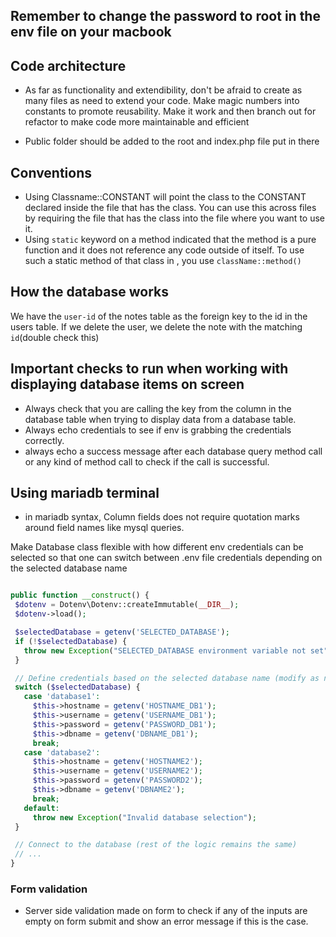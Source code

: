 ## Remember to change the password to root in the env file on your macbook

## Code architecture

- As far as functionality and extendibility, don't be afraid to create as many files as need to extend your code. Make magic numbers into constants to promote reusability. Make it work and then branch out for refactor to make code more maintainable and efficient

- Public folder should be added to the root and index.php file put in there


## Conventions

- Using Classname::CONSTANT will point the class to the CONSTANT declared inside the file that has the class. You can use this across files by requiring the file that has the class into the file where you want to use it.
- Using `static` keyword on a method indicated that the method is a pure function and it does not reference any
  code outside of itself. To use such a static method of that class in , you use `className::method()`

## How the database works

We have the `user-id` of the notes table as the foreign key to the id in the users table. If we delete the user, we delete the note with the matching `id`(double check this)

## Important checks to run when working with displaying database items on screen

- Always check that you are calling the key from the column in the database table when trying to display data from a database table.
- Always echo credentials to see if env is grabbing the credentials correctly.
- always echo a success message after each database query method call or any kind of method call to check if the call is successful.

## Using mariadb terminal

- in mariadb syntax, Column fields does not require quotation marks around field names like mysql queries.

Make Database class flexible with how different env credentials can be selected so that one can switch between .env file credentials depending on the selected database name

```php

public function __construct() {
 $dotenv = Dotenv\Dotenv::createImmutable(__DIR__);
 $dotenv->load();

 $selectedDatabase = getenv('SELECTED_DATABASE');
 if (!$selectedDatabase) {
   throw new Exception("SELECTED_DATABASE environment variable not set");
 }

 // Define credentials based on the selected database name (modify as needed)
 switch ($selectedDatabase) {
   case 'database1':
     $this->hostname = getenv('HOSTNAME_DB1');
     $this->username = getenv('USERNAME_DB1');
     $this->password = getenv('PASSWORD_DB1');
     $this->dbname = getenv('DBNAME_DB1');
     break;
   case 'database2':
     $this->hostname = getenv('HOSTNAME2');
     $this->username = getenv('USERNAME2');
     $this->password = getenv('PASSWORD2');
     $this->dbname = getenv('DBNAME2');
     break;
   default:
     throw new Exception("Invalid database selection");
 }

 // Connect to the database (rest of the logic remains the same)
 // ...
}
```

### Form validation

- Server side validation made on form to check if any of the inputs are empty on form submit and show an error message if this is the case.
